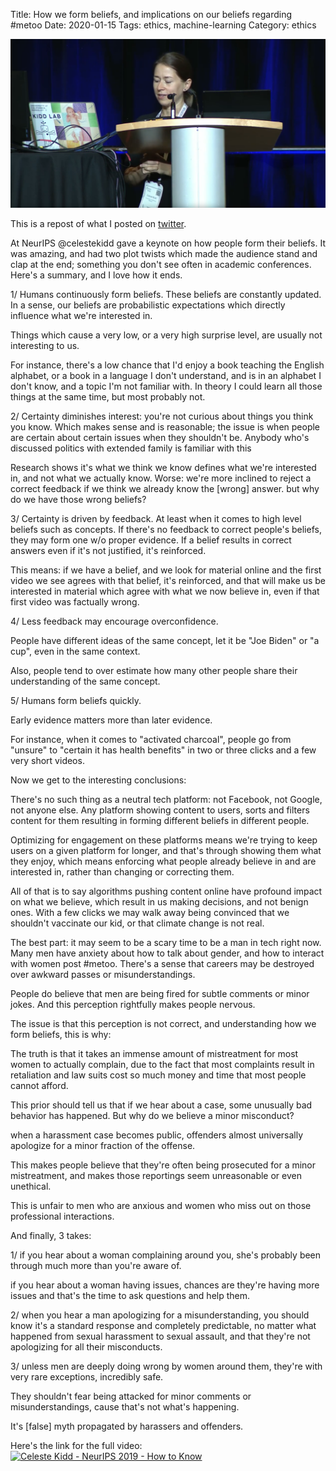 Title: How we form beliefs, and implications on our beliefs regarding #metoo
Date: 2020-01-15
Tags: ethics, machine-learning
Category: ethics

![celestekidd](files/img/202001-celestekidd-neurips.png)

This is a repost of what I posted on
[twitter](https://twitter.com/adrinjalali/status/1217434403044876288).

At NeurIPS @celestekidd gave a keynote on how people form their beliefs. It was
amazing, and had two plot twists which made the audience stand and clap at the
end; something you don't see often in academic conferences. Here's a summary,
and I love how it ends.

1/ Humans continuously form beliefs. These beliefs are constantly updated. In a
sense, our beliefs are probabilistic expectations which directly influence what
we're interested in.

Things which cause a very low, or a very high surprise level, are usually not
interesting to us.

For instance, there's a low chance that I'd enjoy a book teaching the English
alphabet, or a book in a language I don't understand, and is in an alphabet I
don't know, and a topic I'm not familiar with. In theory I could learn all
those things at the same time, but most probably not.

2/ Certainty diminishes interest: you're not curious about things you think you
know. Which makes sense and is reasonable; the issue is when people are certain
about certain issues when they shouldn't be. Anybody who's discussed politics
with extended family is familiar with this

Research shows it's what we think we know defines what we're interested in, and
not what we actually know. Worse: we're more inclined to reject a correct
feedback if we think we already know the [wrong] answer. but why do we have
those wrong beliefs?

3/ Certainty is driven by feedback. At least when it comes to high level
beliefs such as concepts. If there's no feedback to correct people's beliefs,
they may form one w/o proper evidence. If a belief results in correct answers
even if it's not justified, it's reinforced.

This means: if we have a belief, and we look for material online and the first
video we see agrees with that belief, it's reinforced, and that will make us be
interested in material which agree with what we now believe in, even if that
first video was factually wrong.

4/ Less feedback may encourage overconfidence.

People have different ideas of the same concept, let it be "Joe Biden" or "a
cup", even in the same context.

Also, people tend to over estimate how many other people share their
understanding of the same concept.

5/ Humans form beliefs quickly.

Early evidence matters more than later evidence.

For instance, when it comes to "activated charcoal", people go from "unsure" to
"certain it has health benefits" in two or three clicks and a few very short
videos.

Now we get to the interesting conclusions:

There's no such thing as a neutral tech platform: not Facebook, not Google, not
anyone else. Any platform showing content to users, sorts and filters content
for them resulting in forming different beliefs in different people.

Optimizing for engagement on these platforms means we're trying to keep users
on a given platform for longer, and that's through showing them what they
enjoy, which means enforcing what people already believe in and are interested
in, rather than changing or correcting them.

All of that is to say algorithms pushing content online have profound impact on
what we believe, which result in us making decisions, and not benign ones. With
a few clicks we may walk away being convinced that we shouldn't vaccinate our
kid, or that climate change is not real.

The best part: it may seem to be a scary time to be a man in tech right now.
Many men have anxiety about how to talk about gender, and how to interact with
women post #metoo. There's a sense that careers may be destroyed over awkward
passes or misunderstandings.

People do believe that men are being fired for subtle comments or minor jokes.
And this perception rightfully makes people nervous.

The issue is that this perception is not correct, and understanding how we form
beliefs, this is why:

The truth is that it takes an immense amount of mistreatment for most women to
actually complain, due to the fact that most complaints result in retaliation
and law suits cost so much money and time that most people cannot afford.

This prior should tell us that if we hear about a case, some unusually bad
behavior has happened. But why do we believe a minor misconduct?

when a harassment case becomes public, offenders almost universally apologize
for a minor fraction of the offense.

This makes people believe that they're often being prosecuted for a minor
mistreatment, and makes those reportings seem unreasonable or even unethical.

This is unfair to men who are anxious and women who miss out on those
professional interactions.

And finally, 3 takes:

1/ if you hear about a woman complaining around you, she's probably been
through much more than you're aware of.

if you hear about a woman having issues, chances are they're having more issues
and that's the time to ask questions and help them.


2/ when you hear a man apologizing for a misunderstanding, you should know it's
a standard response and completely predictable, no matter what happened from
sexual harassment to sexual assault, and that they're not apologizing for all
their misconducts.

3/ unless men are deeply doing wrong by women around them, they're with very
rare exceptions, incredibly safe.

They shouldn't fear being attacked for minor comments or misunderstandings,
cause that's not what's happening.

It's [false] myth propagated by harassers and offenders.

Here's the link for the full video: [![Celeste Kidd - NeurIPS 2019 - How to
Know](http://img.youtube.com/vi/6qIodcz8o-Q/0.jpg)](https://www.youtube.com/watch?v=6qIodcz8o-Q)
